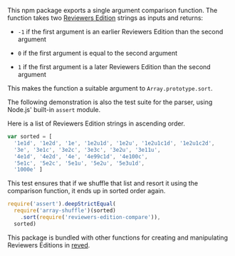 This npm package exports a single argument comparison function. The
function takes two [Reviewers Edition][reved] strings as inputs and
returns:

[reved]: https://npmjs.com/packages/reviewers-edition-parse

- `-1` if the first argument is an earlier Reviewers Edition than the
  second argument

- `0` if the first argument is equal to the second argument

- `1` if the first argument is a later Reviewers Edition than the
  second argument

This makes the function a suitable argument to `Array.prototype.sort`.

The following demonstration is also the test suite for the parser, using
Node.js' built-in `assert` module.

Here is a list of Reviewers Edition strings in ascending order.

```javascript
var sorted = [
  '1e1d', '1e2d', '1e', '1e2u1d', '1e2u', '1e2u1c1d', '1e2u1c2d',
  '3e', '3e1c', '3e2c', '3e3c', '3e2u', '3e11u',
  '4e1d', '4e2d', '4e', '4e99c1d', '4e100c',
  '5e1c', '5e2c', '5e1u', '5e2u', '5e3u1d',
  '1000e' ]
```

This test ensures that if we shuffle that list and resort it using the
comparison function, it ends up in sorted order again.

```javascript
require('assert').deepStrictEqual(
  require('array-shuffle')(sorted)
    .sort(require('reviewers-edition-compare')),
  sorted)
```

This package is bundled with other functions for
creating and manipulating Reviewers Editions in
[reved](https://www.npmjs.com/packages/reved).
